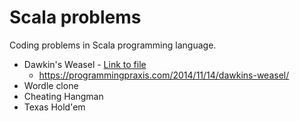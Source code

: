 # Scala problems

Coding problems in Scala programming language.

- Dawkin's Weasel - [Link to file](src/main/scala/com/ryunsk/DawkinsWeasel/DawkinsWeasel.scala)
    - https://programmingpraxis.com/2014/11/14/dawkins-weasel/
- Wordle clone
- Cheating Hangman
- Texas Hold'em